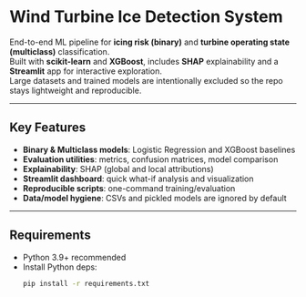 # Wind Turbine Ice Detection System

End-to-end ML pipeline for **icing risk (binary)** and **turbine operating state (multiclass)** classification.  
Built with **scikit-learn** and **XGBoost**, includes **SHAP** explainability and a **Streamlit** app for interactive exploration.  
Large datasets and trained models are intentionally excluded so the repo stays lightweight and reproducible.

---

##  Key Features

-  **Binary & Multiclass models**: Logistic Regression and XGBoost baselines
-  **Evaluation utilities**: metrics, confusion matrices, model comparison
-  **Explainability**: SHAP (global and local attributions)
-  **Streamlit dashboard**: quick what-if analysis and visualization
-  **Reproducible scripts**: one-command training/evaluation
-  **Data/model hygiene**: CSVs and pickled models are ignored by default

---

##  Requirements

- Python 3.9+ recommended
- Install Python deps:
  ```bash
  pip install -r requirements.txt

